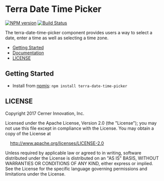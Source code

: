 # Terra Date Time Picker


[![NPM version](http://img.shields.io/npm/v/terra-date-time-picker.svg)](https://www.npmjs.org/package/terra-date-time-picker)
[![Build Status](https://travis-ci.org/cerner/terra-core.svg?branch=master)](https://travis-ci.org/cerner/terra-core)

The terra-date-time-picker component provides users a way to select a date, enter a time as well as selecting a time zone. 

- [Getting Started](#getting-started)
- [Documentation](https://github.com/cerner/terra-core/tree/master/packages/terra-date-time-picker/docs)
- [LICENSE](#license)

## Getting Started

- Install from [npmjs](https://www.npmjs.com): `npm install terra-date-time-picker`

## LICENSE

Copyright 2017 Cerner Innovation, Inc.

Licensed under the Apache License, Version 2.0 (the "License"); you may not use this file except in compliance with the License. You may obtain a copy of the License at

&nbsp;&nbsp;&nbsp;&nbsp;http://www.apache.org/licenses/LICENSE-2.0

Unless required by applicable law or agreed to in writing, software distributed under the License is distributed on an "AS IS" BASIS, WITHOUT WARRANTIES OR CONDITIONS OF ANY KIND, either express or implied. See the License for the specific language governing permissions and limitations under the License.
